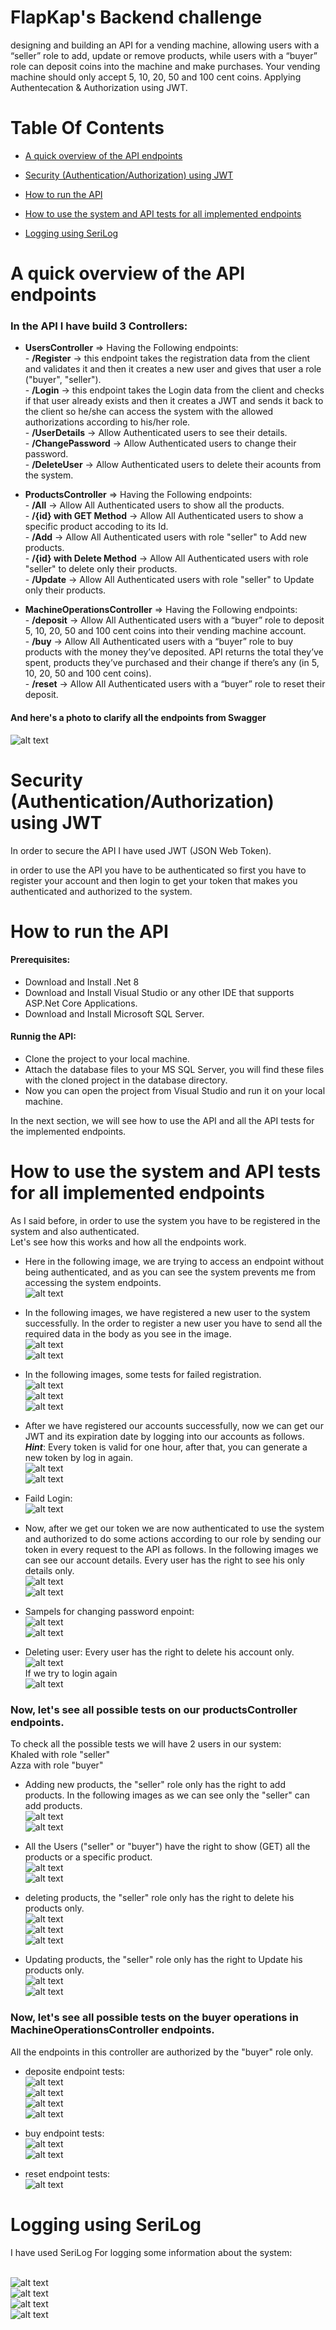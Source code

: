 # FlapKap's Backend challenge
designing and building an API for a vending machine, allowing users with a “seller” role to add, update or remove products, while users with a “buyer” role can deposit coins into the machine and make purchases. Your vending machine should only accept 5, 10, 20, 50 and 100 cent coins. Applying Authentecation & Authorization using JWT.

# Table Of Contents

- [A quick overview of the API endpoints](#A-quick-overview-of-the-API-endpoints)

- [Security (Authentication/Authorization) using JWT](#Security(Authentication/Authorization)-using-JWT)

- [How to run the API](#How-to-run-the-API)

- [How to use the system and API tests for all implemented endpoints](#How-to-use-the-system-and-API-tests-for-all-implemented-endpoints)

- [Logging using SeriLog](#Logging-using-SeriLog)


# <a name="A-quick-overview-of-the-API-endpoints"></a> A quick overview of the API endpoints

### In the API I have build 3 Controllers:
- <b>UsersController</b> => Having the Following endpoints:
</br>- <b>/Register</b> -> this endpoint takes the registration data from the client and validates it and then it creates a new user and gives that user a role ("buyer", "seller").
</br>- <b>/Login</b> -> this endpoint takes the Login data from the client and checks if that user already exists and then it creates a JWT and sends it back to the client so he/she can access the system with the allowed authorizations according to his/her role.
</br>- <b>/UserDetails</b> -> Allow Authenticated users to see their details.
</br>- <b>/ChangePassword</b> -> Allow Authenticated users to change their password.
</br>- <b>/DeleteUser</b> -> Allow Authenticated users to delete their acounts from the system.

- <b>ProductsController</b> => Having the Following endpoints:
</br>- <b>/All</b> -> Allow All Authenticated users to show all the products.
</br>- <b>/{id} with GET Method</b> -> Allow All Authenticated users to show a specific product accoding to its Id.
</br>- <b>/Add</b> -> Allow All Authenticated users with role "seller" to Add new products.
</br>- <b>/{id} with Delete Method</b> -> Allow All Authenticated users with role "seller" to delete only their products.
</br>- <b>/Update</b> -> Allow All Authenticated users with role "seller" to Update only their products.

- <b>MachineOperationsController</b> => Having the Following endpoints:
</br>- <b>/deposit</b> -> Allow All Authenticated users with a “buyer” role to deposit 5, 10, 20, 50 and 100 cent coins into their vending machine account.
</br>- <b>/buy</b> -> Allow All Authenticated users with a “buyer” role to buy products with the money they’ve deposited. API returns the total they’ve spent, products they’ve purchased and their change if there’s any (in 5, 10, 20, 50 and 100 cent coins).
</br>- <b>/reset</b> -> Allow All Authenticated users with a “buyer” role to reset their deposit.

#### And here's a photo to clarify all the endpoints from Swagger
![alt text](AllEndPointsFromSwagger.png) 

# <a name="Security(Authentication/Authorization)-using-JWT"></a> Security (Authentication/Authorization) using JWT

In order to secure the API I have used JWT (JSON Web Token).

in order to use the API you have to be authenticated so first you have to register your account and then login to get your token that makes you authenticated and authorized to the system.


# <a name="How-to-run-the-API"></a> How to run the API
#### Prerequisites:
- Download and Install .Net 8 
- Download and Install Visual Studio or any other IDE that supports ASP.Net Core Applications.
- Download and Install Microsoft SQL Server.

#### Runnig the API:
- Clone the project to your local machine.
- Attach the database files to your MS SQL Server, you will find these files with the cloned project in the database directory.
- Now you can open the project from Visual Studio and run it on your local machine.

In the next section, we will see how to use the API and all the API tests for the implemented endpoints.

# <a name="How-to-use-the-system-and-API-tests-for-all-implemented-endpoints"></a> How to use the system and API tests for all implemented endpoints

As I said before, in order to use the system you have to be registered in the system and also authenticated.
</br> Let's see how this works and how all the endpoints work.

- Here in the following image, we are trying to access an endpoint without being authenticated, and as you can see the system prevents me from accessing the system endpoints.
</br>![alt text](AccessWithoutBeingAuthenticated.png)

- In the following images, we have registered a new user to the system successfully. In the order to register a new user you have to send all the required data in the body as you see in the image. 
</br>![alt text](Register-success.png)
</br>![alt text](Register-success-2.png)

- In the following images, some tests for failed registration.
</br>![alt text](Register-fail-1.png)
</br>![alt text](Register-fail-2.png)
</br>![alt text](Register-fail-3.png)

- After we have registered our accounts successfully, now we can get our JWT and its expiration date by logging into our accounts as follows.
***Hint***: Every token is valid for one hour, after that, you can generate a new token by log in again.
</br>![alt text](Login-success.png)
</br>![alt text](Login-success-2.png)

- Faild Login:
</br>![alt text](Login-fail.png)

- Now, after we get our token we are now authenticated to use the system and authorized to do some actions according to our role by sending our token in every request to the API as follows. In the following images we can see our account details. Every user has the right to see his only details only.
</br>![alt text](Details-1.png)
</br>![alt text](Details-2.png)

- Sampels for changing password enpoint:
</br>![alt text](Wrong-pass.png)
</br>![alt text](Correct-Pass.png)

- Deleting user: Every user has the right to delete his account only.
</br>![alt text](deleteUser.png)
</br> If we try to login again
</br>![alt text](Login-again.png)

### Now, let's see all possible tests on our productsController endpoints.
To check all the possible tests we will have 2 users in our system:
</br> Khaled with role "seller"
</br> Azza with role "buyer"

- Adding new products, the "seller" role only has the right to add products. In the following images as we can see only the "seller" can add products.
</br>![alt text](Add-Product-Seller.png)
</br>![alt text](Add-Product-Buyer.png)

- All the Users ("seller" or "buyer") have the right to show (GET) all the products or a specific product.
</br>![alt text](show-products-from-buyer.png)
</br>![alt text](show-products-from-seller.png)

- deleting products, the "seller" role only has the right to delete his products only.
</br>![alt text](buyer-delete.png)
</br>![alt text](seller-delete.png)
</br>![alt text](delete-result.png)

- Updating products, the "seller" role only has the right to Update his products only.
</br>![alt text](UpdateProduct.png)
</br>![alt text](UpdateProduct-result.png)

### Now, let's see all possible tests on the buyer operations in MachineOperationsController endpoints.
All the endpoints in this controller are authorized by the "buyer" role only.

- deposite endpoint tests:
</br>![alt text](deposit-1.png)
</br>![alt text](deposit-2.png)
</br>![alt text](deposit-result.png)
</br>![alt text](deposit-seller.png)

- buy endpoint tests:
</br>![alt text](buy-1.png)
</br>![alt text](buy-2.png)

- reset endpoint tests:
</br>![alt text](reset.png)

# <a name="Logging-using-SeriLog"></a> Logging using SeriLog

I have used SeriLog For logging some information about the system: 

</br>![alt text](Log-new-user.png)
</br>![alt text](log-1.png)
</br>![alt text](log-2.png)
</br>![alt text](log-3.png)